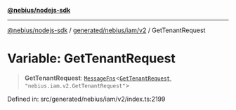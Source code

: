 [**@nebius/nodejs-sdk**](../../../../../README.md)

---

[@nebius/nodejs-sdk](../../../../../README.md) / [generated/nebius/iam/v2](../README.md) / GetTenantRequest

# Variable: GetTenantRequest

> **GetTenantRequest**: [`MessageFns`](../../../../../runtime/protos/core/interfaces/MessageFns.md)\<[`GetTenantRequest`](../interfaces/GetTenantRequest.md), `"nebius.iam.v2.GetTenantRequest"`\>

Defined in: src/generated/nebius/iam/v2/index.ts:2199
